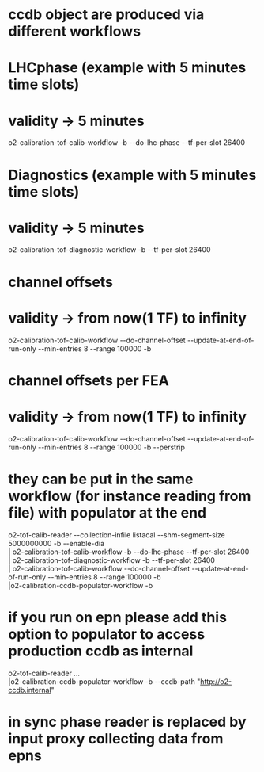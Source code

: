 <!-- doxy
\page refDetectorsTOFcalibration Calibration
/doxy -->

# ccdb object are produced via different workflows

# LHCphase (example with 5 minutes time slots)
# validity -> 5 minutes
o2-calibration-tof-calib-workflow -b --do-lhc-phase --tf-per-slot 26400

# Diagnostics (example with 5 minutes time slots)
# validity -> 5 minutes
o2-calibration-tof-diagnostic-workflow -b --tf-per-slot 26400

# channel offsets
# validity -> from now(1 TF) to infinity
o2-calibration-tof-calib-workflow  --do-channel-offset --update-at-end-of-run-only --min-entries 8 --range 100000 -b

# channel offsets per FEA
# validity -> from now(1 TF) to infinity
o2-calibration-tof-calib-workflow  --do-channel-offset --update-at-end-of-run-only --min-entries 8 --range 100000 -b --perstrip

# they can be put in the same workflow (for instance reading from file) with populator at the end
o2-tof-calib-reader  --collection-infile listacal --shm-segment-size 5000000000 -b --enable-dia \
| o2-calibration-tof-calib-workflow -b --do-lhc-phase --tf-per-slot 26400 \
| o2-calibration-tof-diagnostic-workflow -b --tf-per-slot 26400 \
| o2-calibration-tof-calib-workflow  --do-channel-offset --update-at-end-of-run-only --min-entries 8 --range 100000 -b \
|o2-calibration-ccdb-populator-workflow -b 

# if you run on epn please add this option to populator to access production ccdb as internal
o2-tof-calib-reader ... \
|o2-calibration-ccdb-populator-workflow -b --ccdb-path "http://o2-ccdb.internal"

# in sync phase reader is replaced by input proxy collecting data from epns
